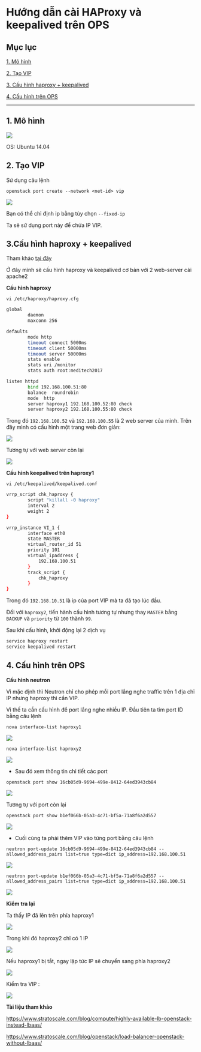 # Hướng dẫn cài HAProxy và keepalived trên OPS

## Mục lục

[1. Mô hình](#)

[2. Tạo VIP](#)

[3. Cấu hình haproxy + keepalived](#)

[4. Cấu hình trên OPS](#)

-------------------

<a name="1"></a>
## 1. Mô hình

<img src="https://i.imgur.com/0jaqpCU.png">

OS: Ubuntu 14.04

<a name="2"></a>
## 2. Tạo VIP

Sử dụng câu lệnh

`openstack port create --network <net-id> vip`

<img src="https://i.imgur.com/62OIVyW.png">

Bạn có thể chỉ định ip bằng tùy chọn `--fixed-ip`

Ta sẽ sử dụng port này để chứa IP VIP.

<a name="3"></a>
## 3.Cấu hình haproxy + keepalived

Tham khảo [tại đây](https://github.com/thaonguyenvan/meditech-thuctap/blob/master/ThaoNV/HAProxy%20%2B%20KeepAlive/docs/lab-haproxy-keepalived.md)

Ở đây mình sẽ cấu hình haproxy và keepalived cơ bản với 2 web-server cài apache2

**Cấu hình haproxy**

`vi /etc/haproxy/haproxy.cfg`

``` sh
global
        daemon
        maxconn 256

defaults
        mode http
        timeout connect 5000ms
        timeout client 50000ms
        timeout server 50000ms
        stats enable
        stats uri /monitor
        stats auth root:meditech2017

listen httpd
        bind 192.168.100.51:80
        balance  roundrobin
        mode  http
        server haproxy1 192.168.100.52:80 check
        server haproxy2 192.168.100.55:80 check
```

Trong đó `192.168.100.52` và `192.168.100.55` là 2 web server của mình. Trên đây mình có cấu hình một trang web đơn giản:

<img src="https://i.imgur.com/PvwTTtB.png">

Tương tự với web server còn lại

<img src="https://i.imgur.com/PYA4Kv2.png">

**Cấu hình keepalived trên haproxy1**

`vi /etc/keepalived/keepalived.conf`

``` sh
vrrp_script chk_haproxy {           
        script "killall -0 haproxy"     
        interval 2                      
        weight 2                        
}

vrrp_instance VI_1 {
        interface eth0
        state MASTER
        virtual_router_id 51
        priority 101                    
        virtual_ipaddress {
            192.168.100.51         
        }
        track_script {
            chk_haproxy
        }
}
```

Trong đó `192.168.10.51` là ip của port VIP mà ta đã tạo lúc đầu.

Đối với `haproxy2`, tiến hành cấu hình tương tự nhưng thay `MASTER` bằng `BACKUP` và `priority` từ `100` thành `99`.

Sau khi cấu hình, khởi động lại 2 dịch vụ

``` sh
service haproxy restart
service keepalived restart
```

<a name="4"></a>
## 4. Cấu hình trên OPS


**Cấu hình neutron**

Vì mặc định thì Neutron chỉ cho phép mỗi port lắng nghe traffic trên 1 địa chỉ IP nhưng haproxy thì cần VIP.

Vì thế ta cần cấu hình để port lắng nghe nhiều IP. Đầu tiên ta tìm port ID bằng câu lệnh

`nova interface-list haproxy1`

<img src="https://i.imgur.com/tSz8Z7p.png">

`nova interface-list haproxy2`

<img src="https://i.imgur.com/rnDSw32.png">

- Sau đó xem thông tin chi tiết các port

`openstack port show 16cb05d9-9694-499e-8412-64ed3943cb84`

<img src="https://i.imgur.com/2Egfh1i.png">

Tương tự với port còn lại

`openstack port show b1ef066b-05a3-4c71-bf5a-71a8f6a2d557`

<img src="https://i.imgur.com/5KafhYM.png">

- Cuối cùng ta phải thêm VIP vào từng port bằng câu lệnh

`neutron port-update 16cb05d9-9694-499e-8412-64ed3943cb84 --allowed_address_pairs list=true type=dict ip_address=192.168.100.51`

<img src="https://i.imgur.com/wGfgvAs.png">

`neutron port-update b1ef066b-05a3-4c71-bf5a-71a8f6a2d557 --allowed_address_pairs list=true type=dict ip_address=192.168.100.51`

<img src="https://i.imgur.com/BRoS61E.png">

**Kiểm tra lại**

Ta thấy IP đã lên trên phía haproxy1

<img src="https://i.imgur.com/L0gM6pL.png">

Trong khi đó haproxy2 chỉ có 1 IP

<img src="https://i.imgur.com/nKUWX4z.png">

Nếu haproxy1 bị tắt, ngay lập tức IP sẽ chuyển sang phía haproxy2

<img src="https://i.imgur.com/UJPeKGs.png">

Kiểm tra VIP :

<img src="https://i.imgur.com/JMXR036.png">

**Tài liệu tham khảo**

https://www.stratoscale.com/blog/compute/highly-available-lb-openstack-instead-lbaas/

https://www.stratoscale.com/blog/openstack/load-balancer-openstack-without-lbaas/
